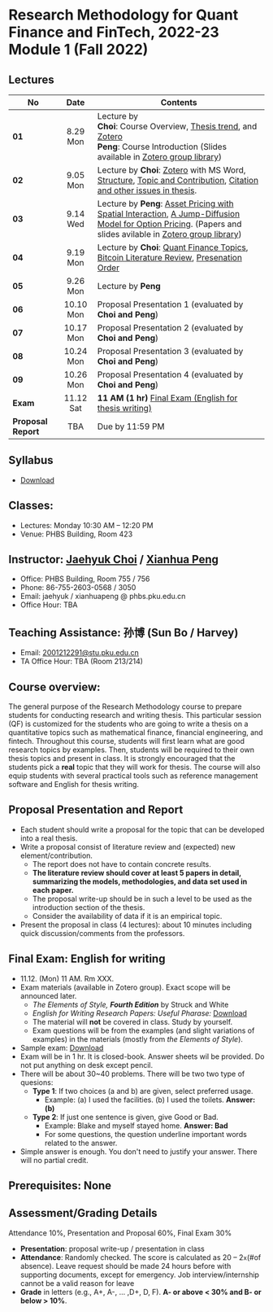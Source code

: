 # Research Methodology for Quant Finance and FinTech, 2022-23 Module 1 (Fall 2022)

## Lectures
No | Date | Contents
--- | :---: | ---
__01__ | 8.29 Mon | Lecture by<br> **Choi**: Course Overview, [Thesis trend](files/thesis_trend.md), and [Zotero](files/zotero.md) <br> **Peng**: Course Introduction (Slides available in [Zotero group library](https://www.zotero.org/groups/2363301/phbs-rm-qf))
__02__ | 9.05 Mon | Lecture by **Choi**: [Zotero](files/zotero.md) with MS Word, [Structure](files/thesis_structure.md), [Topic and Contribution](files/thesis_contribution.md), [Citation and other issues in thesis](files/thesis_format.md).
__03__ | 9.14 Wed | Lecture by **Peng**: [Asset Pricing with Spatial Interaction](https://pubsonline.informs.org/doi/10.1287/mnsc.2016.2627), [A Jump-Diffusion Model for Option Pricing](https://pubsonline.informs.org/doi/abs/10.1287/mnsc.48.8.1086.166). (Papers and slides avilable in [Zotero group library](https://www.zotero.org/groups/2363301/phbs-rm-qf))
__04__ | 9.19 Mon | Lecture by **Choi**: [Quant Finance Topics](files/quant_topics.md), [Bitcoin Literature Review](files/bitcoin_finance_review.md), [Presenation Order](files/presentation.md)
__05__ | 9.26 Mon | Lecture by **Peng**
__06__ | 10.10 Mon | Proposal Presentation 1 (evaluated by **Choi and Peng**)
__07__ | 10.17 Mon | Proposal Presentation 2 (evaluated by **Choi and Peng**)
__08__ | 10.24 Mon | Proposal Presentation 3 (evaluated by **Choi and Peng**)
__09__ | 10.26 Mon | Proposal Presentation 4 (evaluated by **Choi and Peng**)
__Exam__ | 11.12 Sat | __11 AM (1 hr)__ [Final Exam (English for thesis writing)](README.md#final-exam-english-for-writing)
__Proposal Report__ | TBA | Due by 11:59 PM

## Syllabus
* [Download](files/2022M1_RM_QF_Choi_Peng.pdf)

## Classes: 
* Lectures: Monday 10:30 AM – 12:20 PM
* Venue: PHBS Building, Room 423

## Instructor: [Jaehyuk Choi](http://www.jaehyukchoi.net/phbs_en) / [Xianhua Peng](https://english.phbs.pku.edu.cn/content-627-104-1.html)
* Office: PHBS Building, Room 755 / 756
* Phone: 86-755-2603-0568 / 3050
* Email: jaehyuk / xianhuapeng @ phbs.pku.edu.cn
* Office Hour: TBA

## Teaching Assistance: 孙博 (Sun Bo / Harvey)
* Email: 2001212291@stu.pku.edu.cn
* TA Office Hour: TBA (Room 213/214)

## Course overview: 
The general purpose of the Research Methodology course to prepare students for conducting research and writing thesis. This particular session (QF) is customized for the students who are going to write a thesis on a quantitative topics such as mathematical finance, financial engineering, and fintech. Throughout this course, students will first learn what are good research topics by examples. Then, students will be required to their own thesis topics and present in class. It is strongly encouraged that the students pick a **real** topic that they will work for thesis. The course will also equip students with several practical tools such as reference management software and English for thesis writing. 

## Proposal Presentation and Report
* Each student should write a proposal for the topic that can be developed into a real thesis. 
* Write a proposal consist of literature review and (expected) new element/contribution. 
  * The report does not have to contain concrete results.
  * __The literature review should cover at least 5 papers in detail, summarizing the models, methodologies, and data set used in each paper.__
  * The proposal write-up should be in such a level to be used as the introduction section of the thesis.
  * Consider the availability of data if it is an empirical topic.
* Present the proposal in class (4 lectures): about 10 minutes including quick discussion/comments from the professors.

## Final Exam: English for writing
* 11.12. (Mon) 11 AM. Rm XXX.
* Exam materials (available in Zotero group). Exact scope will be announced later.
  * _The Elements of Style, __Fourth Edition___ by Struck and White
  * _English for Writing Research Papers: Useful Pharase:_ [Download](https://www.springer.com/cda/content/document/cda_downloaddocument/Free+Download+-+Useful+Phrases.pdf?SGWID=0-0-45-1543172-p177775190)
  * The material will __not__ be covered in class. Study by yourself.
  * Exam questions will be from the examples (and slight variations of examples) in the materials (mostly from _the Elements of Style_). 
* Sample exam: [Download](files/RM2020M3-Exam.pdf)
* Exam will be in 1 hr. It is closed-book. Answer sheets wil be provided. Do not put anything on desk except pencil.
* There will be about 30~40 problems. There will be two two type of quesions:
  * __Type 1__: If two choices (a and b) are given, select preferred usage. 
    * Example: (a) I used the facilities. (b) I used the toilets. __Answer: (b)__
  * __Type 2__: If just one sentence is given, give Good or Bad. 
    * Example: Blake and myself stayed home. __Answer: Bad__
    * For some questions, the question underline important words related to the answer.
* Simple answer is enough. You don't need to justify your answer. There will no partial credit.


## Prerequisites: None

## Assessment/Grading Details
Attendance 10%, Presentation and Proposal 60%, Final Exam 30%
* __Presentation__: proposal write-up / presentation in class
* __Attendance__: Randomly checked. The score is calculated as 20 – 2`x`(#of absence). Leave request should be made 24 hours before with supporting documents, except for emergency. Job interview/internship cannot be a valid reason for leave
* __Grade__ in letters (e.g., A+, A-, ... ,D+, D, F). __A- or above < 30% and B- or below > 10%__.
